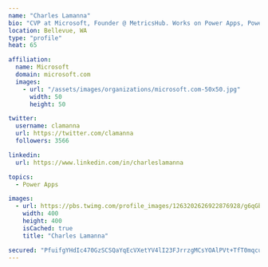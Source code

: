 ```yaml
---
name: "Charles Lamanna"
bio: "CVP at Microsoft, Founder @ MetricsHub. Works on Power Apps, Power Automate, Power Virtual Agent, Common Data Service and Dynamics 365."
location: Bellevue, WA
type: "profile"
heat: 65

affiliation:
  name: Microsoft
  domain: microsoft.com
  images:
    - url: "/assets/images/organizations/microsoft.com-50x50.jpg"
      width: 50
      height: 50

twitter:
  username: clamanna
  url: https://twitter.com/clamanna
  followers: 3566

linkedin:
  url: https://www.linkedin.com/in/charleslamanna

topics:
  - Power Apps

images:
  - url: https://pbs.twimg.com/profile_images/1263202626922876928/g6qGbHZ-_400x400.jpg
    width: 400
    height: 400
    isCached: true
    title: "Charles Lamanna"

secured: "PfuifgYHdIc470GzSCSQaYqEcVXetYV4lI23FJrrzgMCsYOAlPVt+TfT0mqcue+Dp4u1ilX/QjxCBnUJz8WzyH+WPTmZP8rjTQdvVLLOedMoM8qrs4RQWMpIupLNVinZuWMmugBnvknWABnECDtta6fk6GKIbSHxprxvhrfbu9C/RwwQOSsnjRQLrP1RkX1U3W2TOa53DrcHPR75k+3IWZ7uHugJemFArF7xlsKnAwfxEor9lEMPNRlZM7Q+eBsrw0QxgasvrX9b4LAT2X31IXM4i7o1x093VZzDY3+x5ufJzbGL0Db/4XpWAjuZKyTC1AHhZ24wrG5JmClwE6ULFGR4cWo65k5ytgHOs+eLD7wTQTXYr+d/hSL+yAEQD7zqDL8hSF50mUgJDjusbthLg4akA+hDYoWAwfpnieiovmA=;vxdGAEyUTUoQ4ilI11hRBw=="
---
```


